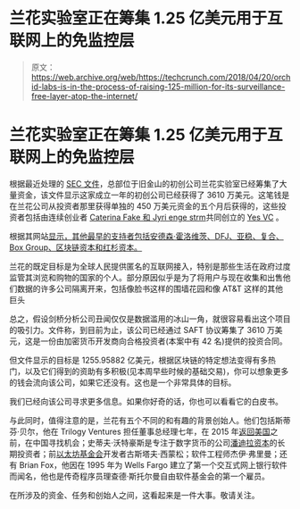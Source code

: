 # 兰花实验室正在筹集 1.25 亿美元用于互联网上的免监控层 

> 原文：<https://web.archive.org/web/https://techcrunch.com/2018/04/20/orchid-labs-is-in-the-process-of-raising-125-million-for-its-surveillance-free-layer-atop-the-internet/>

# 兰花实验室正在筹集 1.25 亿美元用于互联网上的免监控层

根据最近处理的 [SEC 文件](https://web.archive.org/web/20221208011337/https://www.sec.gov/Archives/edgar/data/1721086/000172108618000001/xslFormDX01/primary_doc.xml)，总部位于旧金山的初创公司兰花实验室已经筹集了大量资金，该文件显示这家成立一年的初创公司已经获得了 3610 万美元。这笔钱是在兰花公司从投资者那里获得单独的 450 万美元资金的五个月后获得的，这些投资者包括由连续创业者 [Caterina Fake 和 Jyri enge strm](https://web.archive.org/web/20221208011337/https://techcrunch.com/2018/01/24/founders-caterina-fake-and-jyri-engestrom-make-it-official-with-a-new-venture-fund-yes-vc/)共同创立的 [Yes VC](https://web.archive.org/web/20221208011337/https://yes.vc/) 。

根据其网站[显示，其他最早的支持者包括安德森·霍洛维茨、DFJ、亚稳、复合、Box Group、区块链资本和红杉资本。](https://web.archive.org/web/20221208011337/https://www.orchid.com/)

兰花的既定目标是为全球人民提供匿名的互联网接入，特别是那些生活在政府过度监管其浏览和购物的国家的个人。部分原因似乎是为了将用户与现在收集和出售他们数据的许多公司隔离开来，包括像脸书这样的围墙花园和像 AT&T 这样的其他巨头

总之，假设剑桥分析公司丑闻仅仅是数据滥用的冰山一角，就很容易看出这个项目的吸引力。文件称，到目前为止，该公司已经通过 SAFT 协议筹集了 3610 万美元，这是一份由加密货币开发商向合格投资者(本案中有 42 名)提供的投资合同。

但文件显示的目标是 1255.95882 亿美元，根据区块链的特定想法变得有多热门，以及它们得到的资助有多积极(见本周早些时候的基础交易)，你可以想象更多的钱会流向该公司，如果它还没有。这也是一个非常具体的目标。

我们已经向该公司寻求更多信息。如果你好奇的话，你也可以看看它的白皮书。

与此同时，值得注意的是，兰花有五个不同的和有趣的背景创始人。他们包括斯蒂芬·贝尔，他在 Trilogy Ventures 担任董事总经理七年，在 2015 年[返回美国](https://web.archive.org/web/20221208011337/https://www.bloomberg.com/news/articles/2015-05-20/why-one-venture-investor-called-it-quits-amid-china-startup-boom)之前，在中国寻找机会；史蒂夫·沃特豪斯是专注于数字货币的公司[潘迪拉资本](https://web.archive.org/web/20221208011337/https://www.panteracapital.com/)的长期投资者；前[以太坊基金会](https://web.archive.org/web/20221208011337/https://www.ethereum.org/foundation)开发者古斯塔夫·西蒙松；软件工程师杰伊·弗里曼；还有 Brian Fox，他因在 1995 年为 Wells Fargo 建立了第一个交互式网上银行软件而闻名，他也是传奇程序员理查德·斯托尔曼自由软件基金会的第一个雇员。

在所涉及的资金、任务和创始人之间，这看起来是一件大事。敬请关注。